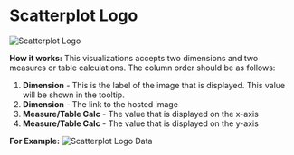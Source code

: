 #  Scatterplot Logo
![Scatterplot Logo](https://github.com/gcalvo1/looker-custom-visualizations/blob/master/scatterplot_logo/scatterplot_logo.png)

**How it works:**
This visualizations accepts two dimensions and two measures or table calculations. The column order should be as follows:

1. **Dimension** - This is the label of the image that is displayed. This value will be shown in the tooltip.
2. **Dimension** - The link to the hosted image
3. **Measure/Table Calc** - The value that is displayed on the x-axis
4. **Measure/Table Calc** - The value that is displayed on the y-axis

**For Example:**
![Scatterplot Logo Data](https://github.com/gcalvo1/looker-custom-visualizations/blob/master/scatterplot_logo/scatterplot_logo_data.png)
